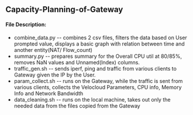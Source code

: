 ## Capacity-Planning-of-Gateway

#### File Description:

  - combine_data.py -- combines 2 csv files, filters the data based on User prompted value, displays a basic graph with relation between time and another entity(NAT/ Flow_count)
  - summary.py -- prepares summary for the Overall CPU util at 80/85%, removes NaN values and Unnamed(Index) columns.
  - traffic_gen.sh -- sends iperf, ping and traffic from various clients to Gateway given the IP by the User.
  - param_collect.sh -- runs on the Gateway, while the traffic is sent from various clients, collects the Velocloud Parameters, CPU info, Memory Info and Network Bandwidth
  - data_cleaning.sh -- runs on the local machine, takes out only the needed data from the files copied from the Gateway
  
